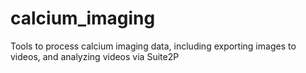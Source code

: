 # calcium_imaging
Tools to process calcium imaging data, including exporting images to videos, and analyzing videos via Suite2P 
